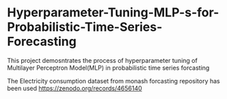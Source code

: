 # Hyperparameter-Tuning-MLP-s-for-Probabilistic-Time-Series-Forecasting
This project demosntrates the process of hyperparameter tuning of Multilayer Perceptron Model(MLP) in probabilistic time series forcasting

The Electricity consumption dataset from monash forcasting repository has been used
https://zenodo.org/records/4656140
